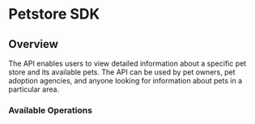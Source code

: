# Petstore SDK


## Overview

The API enables users to view detailed information about a specific pet store and its available pets. The API can be used by pet owners, pet adoption agencies, and anyone looking for information about pets in a particular area.

### Available Operations

